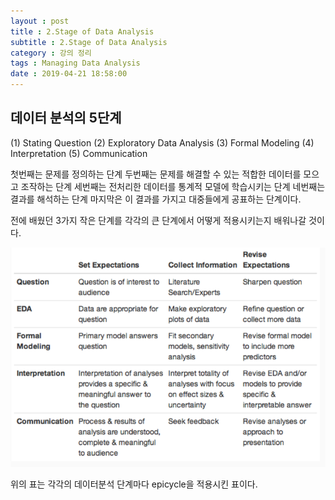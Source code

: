 ```yaml
---
layout : post
title : 2.Stage of Data Analysis
subtitle : 2.Stage of Data Analysis
category : 강의 정리
tags : Managing Data Analysis
date : 2019-04-21 18:58:00
---
```


## 데이터 분석의 5단계

(1) Stating Question
(2) Exploratory Data Analysis
(3) Formal Modeling
(4) Interpretation
(5) Communication

첫번째는 문제를 정의하는 단계
두번째는 문제를 해결할 수 있는 적합한 데이터를 모으고 조작하는 단계
세번째는 전처리한 데이터를 통계적 모델에 학습시키는 단계
네번째는 결과를 해석하는 단계
마지막은 이 결과를 가지고 대중들에게 공표하는 단계이다.

전에 배웠던 3가지 작은 단계를 각각의 큰 단계에서 어떻게 적용시키는지 배워나갈 것이다.

![데이터 분석 5step마다 epicycle](/assets/데이터%20분석%205step마다%20epicycle.png)

위의 표는 각각의 데이터분석 단계마다 epicycle을 적용시킨 표이다.
